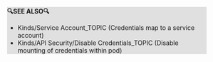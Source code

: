 <div style="margin:2em; background-color: #e0e0e0;">

<strong>🔍SEE ALSO🔍</strong>

 * Kinds/Service Account_TOPIC (Credentials map to a service account)
 * Kinds/API Security/Disable Credentials_TOPIC (Disable mounting of credentials within pod)

</div>

